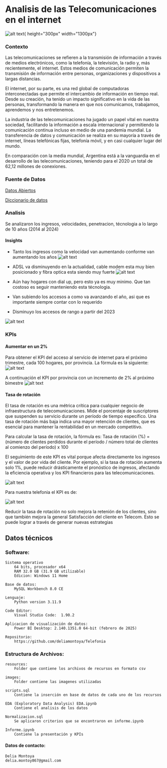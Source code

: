 
# Analisis de las Telecomunicaciones en el internet
![alt text](images/image-8.png){ height="300px" width="1300px"}



### Contexto
Las telecomunicaciones se refieren a la transmisión de información a través de medios electrónicos, como la telefonía, la televisión, la radio y, más recientemente, el internet. Estos medios de comunicación permiten la transmisión de información entre personas, organizaciones y dispositivos a largas distancias.

El internet, por su parte, es una red global de computadoras interconectadas que permite el intercambio de información en tiempo real. Desde su creación, ha tenido un impacto significativo en la vida de las personas, transformando la manera en que nos comunicamos, trabajamos, aprendemos y nos entretenemos.

La industria de las telecomunicaciones ha jugado un papel vital en nuestra sociedad, facilitando la información a escala internacional y permitiendo la comunicación continua incluso en medio de una pandemia mundial. La transferencia de datos y comunicación se realiza en su mayoría a través de internet, líneas telefónicas fijas, telefonía móvil, y en casi cualquier lugar del mundo.

En comparación con la media mundial, Argentina está a la vanguardia en el desarrollo de las telecomunicaciones, teniendo para el 2020 un total de 62,12 millones de conexiones.


### Fuente de Datos

[Datos Abiertos](https://indicadores.enacom.gob.ar/datos-abiertos)


[Diccionario de datos](https://docs.google.com/document/d/1BYW0vT_DNIjjKM9v4hNg5KmqjRNOc7OBB1jCXc80gnI/edit?tab=t.0#heading=h.hjukififf3ol)



### Analisis
Se analizaron los ingresos, velocidades, penetracion, técnologia a lo largo de 10 años (2014 al 2024)

#### Insights


- Tanto los ingresos como la velocidad van aumentando conforme van aumentando los años
![alt text](images/image-5.png)

- ADSL va disminuyendo en la actualidad, cable modem esta muy bien posicionado y fibra optica esta siendo muy fuerte
![alt text](images/image-6.png)

- Aún hay hogares con dial up, pero esto ya es muy minimo. Que tan costoso es seguir manteniendo esta técnologia.
- Van subiendo los accesos a como va avanzando el año, asi que es importante siempre contar con lo requerido


- Disminuyo los accesos de rango a partir del 2023

![alt text](images/image-7.png)


### KPIs

#### Aumentar en un 2% 
Para obtener el KPI del acceso al servicio de internet para el próximo trimestre, cada 100 hogares, por provincia. La fórmula es la siguiente:
        ![alt text](images/image-2.png)

A continuación el KPI por provincia con un incremento de 2% al próximo bimestre
![alt text](images/image-4.png)


#### Tasa de rotación
El tasa de rotación es una métrica crítica para cualquier negocio de infraestructura de telecomunicaciones. Mide el porcentaje de suscriptores que suspenden su servicio durante un período de tiempo específico. Una tasa de rotación más baja indica una mayor retención de clientes, que es esencial para mantener la rentabilidad en un mercado competitivo.

Para calcular la tasa de rotación, la fórmula es: 
Tasa de rotación (%) = (número de clientes perdidos durante el período / número total de clientes al comienzo del período) x 100

El seguimiento de este KPI es vital porque afecta directamente los ingresos y el valor de por vida del cliente. Por ejemplo, si la tasa de rotación aumenta solo 1%, puede reducir drásticamente el pronóstico de ingresos, afectando la eficiencia operativa y los KPI financieros para las telecomunicaciones.

 ![alt text](images/image-3.png)

Para nuestra telefonia el KPI es de:

![alt text](images/image-9.png)

Reducir la tasa de rotación no solo mejora la retenión de los clientes, sino que también mejora la general Satisfacción del cliente en Telecom. Esto se puede lograr a través de generar nuevas estrategias

## Datos técnicos

### Software:
    Sistema operativo 
        64 bits, procesador x64
        RAM 32.0 GB (31.9 GB utilizable)
        Edicion: Windows 11 Home

    Base de datos: 
        MySQL Workbench 8.0 CE

    Lenguaje:
        Python version 3.11.9

    Code Editor:
        Visual Studio Code:  1.90.2

    Aplicacion de visualización de datos:
        Power BI Desktop: 2.140.1351.0 64-bit (febrero de 2025)
    
    Repositorio:
        https://github.com/deliamontoya/Telefonia

### Estructura de Archivos:
    resources: 
        Folder que contiene los archivos de recursos en formato csv

    images:
        Folder contiene las imagenes utilizadas

    scripts.sql 
        Contiene la inserción en base de datos de cada uno de los recursos

    EDA (Exploratory Data Analysis) EDA.ipynb 
        Contiene el analisis de los datos

    Normalizacion.sql 
        Se aplicaron criterios que se encontraron en informe.ipynb
        
    Informe.ipynb  
        Contiene la presentación y KPIs 
            

#### Datos de contacto:
    Delia Montoya
    delia.montoy867@gmail.com